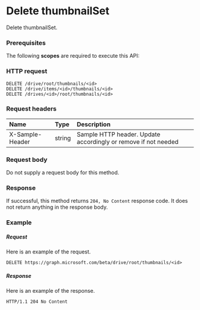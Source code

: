 # Delete thumbnailSet

Delete thumbnailSet.
### Prerequisites
The following **scopes** are required to execute this API: 
### HTTP request
<!-- { "blockType": "ignored" } -->
```http
DELETE /drive/root/thumbnails/<id>
DELETE /drive/items/<id>/thumbnails/<id>
DELETE /drives/<id>/root/thumbnails/<id>

```
### Request headers
| Name       | Type | Description|
|:---------------|:--------|:----------|
| X-Sample-Header  | string  | Sample HTTP header. Update accordingly or remove if not needed|

### Request body
Do not supply a request body for this method.


### Response
If successful, this method returns `204, No Content` response code. It does not return anything in the response body.

### Example
##### Request
Here is an example of the request.
<!-- {
  "blockType": "request",
  "name": "delete_thumbnailset"
}-->
```http
DELETE https://graph.microsoft.com/beta/drive/root/thumbnails/<id>
```
##### Response
Here is an example of the response.
<!-- {
  "blockType": "response",
  "truncated": false
} -->
```http
HTTP/1.1 204 No Content
```

<!-- uuid: 8fcb5dbc-d5aa-4681-8e31-b001d5168d79
2015-10-25 14:57:30 UTC -->
<!-- {
  "type": "#page.annotation",
  "description": "Delete thumbnailSet",
  "keywords": "",
  "section": "documentation",
  "tocPath": ""
}-->